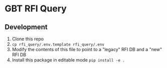 # GBT RFI Query

## Development

1. Clone this repo
1. `cp rfi_query/.env.template rfi_query/.env`
1. Modify the contents of this file to point to a "legacy" RFI DB and a "new" RFI DB
1. Install this package in editable mode `pip install -e .`
